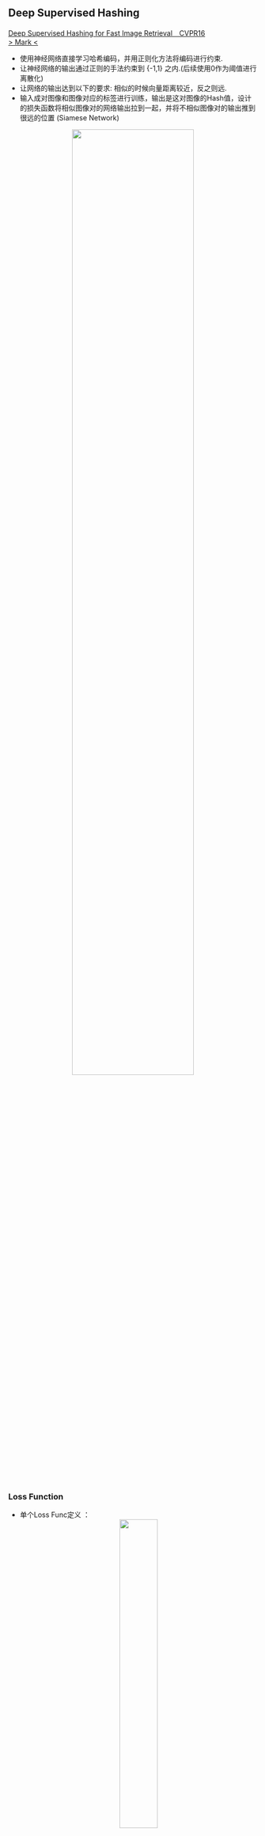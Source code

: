 ## Deep Supervised Hashing 
[Deep Supervised Hashing for Fast Image Retrieval　CVPR16](https://www.cv-foundation.org/openaccess/content_cvpr_2016/papers/Liu_Deep_Supervised_Hashing_CVPR_2016_paper.pdf)  
[> Mark <](https://blog.csdn.net/M_Z_G_Y/article/details/80506715)
* 使用神经网络直接学习哈希编码，并用正则化方法将编码进行约束.    
* 让神经网络的输出通过正则的手法约束到 {-1,1} 之内.(后续使用0作为阈值进行离散化)
* 让网络的输出达到以下的要求: 相似的时候向量距离较近，反之则远.
* 输入成对图像和图像对应的标签进行训练，输出是这对图像的Hash值，设计的损失函数将相似图像对的网络输出拉到一起，并将不相似图像对的输出推到很远的位置 (Siamese Network)

<div align=center><img width=70% height=70% src="https://img-blog.csdn.net/20160908141235901"/></div> 

### Loss Function
<ul>
    <li>单个Loss Func定义 ： </li>
      <div align=center><img width=40% height=40% src="https://img-blog.csdn.net/20160908141822237"/></div> 
      <br>
    <li>总体Loss Func ：</li>
      <div align=center><img width=40% height=40% src="https://img-blog.csdn.net/20160908141831771"/></div>  
      <br>
    <li>优化(European distance + regularizer) ：</li>
      <div align=center><img width=40% height=40% src="https://img-blog.csdn.net/20160908141840503"/></div> <br>
      <div align=center><img width=40% height=40% src="https://img-blog.csdn.net/20160908141848503"/></div>
</ul>
